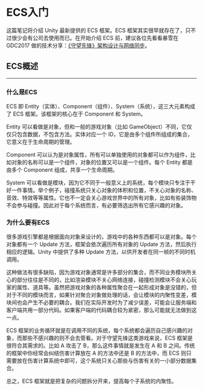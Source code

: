 # ECS入门

这篇笔记将介绍 Unity 最新提供的 ECS 框架。ECS 框架其实很早就存在了，只不过很少会有公司去使用而已。在开始介绍 ECS 前，建议各位先看看暴雪在 GDC2017 做的技术分享：[《守望先锋》架构设计与网络同步](https://gameinstitute.qq.com/community/detail/114516)。

## ECS概述

---

### 什么是ECS

ECS 即 Entity（实体）、Component（组件）、System（系统），这三大元素构成了 ECS 框架。该框架的核心在于 Component 和 System。

Entity 可以看做是对象，但和一般的游戏对象（比如 GameObject）不同，它仅仅只包含数据，不包含方法。实体对应一个 ID，它是由多个组件所组成的集合，它意义在于生命周期的管理。

Component 可以认为是对象属性，所有可以单独使用的对象都可以作为组件，比如对象的名称可以是一个组件，对象的位置又可以是一个组件。每个 Entity 都是由多个 Component 组成，共享一个生命周期。

System 可以看做是模块，因为它不同于一般意义上的系统，每个模块只专注于干好一件事情。举个例子，碰撞系统只关心对象的体积和位置，不关心对象的名称、音效、特效等等属性。它也不一定会关心游戏世界中的所有对象，比如有些装饰物不会参与碰撞。因此对于每个系统而言，有必要筛选出所有它感兴趣的对象。

### 为什么要有ECS

很多游戏引擎都是根据面向对象来设计的，游戏中的各种东西都可以是对象。每个对象都有一个 Update 方法，框架会依次遍历所有对象的 Update 方法，然后执行相应的逻辑。Unity 中提供了多种 Update 方法，以供开发者在同一帧的不同时机调用。

这种做法有很多缺陷，因为游戏对象通常是许多部分的集合，而不同业务模块所关心的部分往往是不同的，比如渲染模块不关心网络连接，碰撞检测模块不会关心玩家的属性、道具等。虽然把游戏对象的各种属性聚合在一起形成对象是没错的，但对于不同的模块而言，如果针对聚合对象做处理的话，会让模块的内聚性变差，模块间也会产生不必要的耦合。我们在实际开发时为了减少误差，可能会让服务端和客户端共用一部分代码。如果客户端的代码耦合较为紧密，那么可能就无法做到这一点。

ECS 框架的业务循环就是在调用不同的系统，每个系统都会遍历自己感兴趣的对象，而那些不感兴趣的则不会去管看。对于守望先锋这类游戏来说，ECS 框架是很符合其需求的。比如 A 攻击了 B，那么这件事情就是发生在 A 和 B 之间。传统的框架中你经常会纠结伤害计算放在 A 的方法中还是 B 的方法中，而 ECS 则只需要放在伤害计算系统中即可，这个系统只关心那些与伤害有关的一小部分数据集合。

总之，ECS 框架就是把复杂的问题拆分开来，提高每个子系统的内聚性。